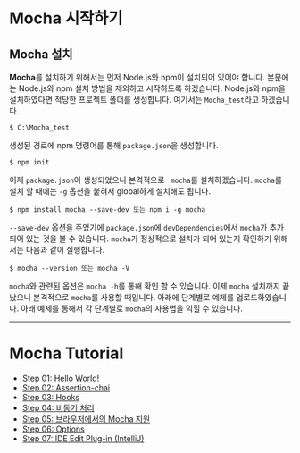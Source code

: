 # Mocha 시작하기

## Mocha 설치
**Mocha**를 설치하기 위해서는 먼저 Node.js와 npm이 설치되어 있어야 합니다. 
본문에는 Node.js와 npm 설치 방법을 제외하고 시작하도록 하겠습니다.
Node.js와 npm을 설치하였다면 적당한 프로젝트 폴더를 생성합니다. 여기서는 `Mocha_test`라고 하겠습니다.

```
$ C:\Mocha_test
```

생성된 경로에 npm 명령어를 통해 `package.json`을 생성합니다.

```
$ npm init
```

이제 `package.json`이 생성되었으니 본격적으로 ` mocha`를 설치하겠습니다. `mocha`를 설치 할 때에는 `-g` 옵션을 붙혀서 global하게 
설치해도 됩니다.

```
$ npm install mocha --save-dev 또는 npm i -g mocha
```
`--save-dev` 옵션을 주었기에 `package.json`에 `devDependencies`에서 `mocha`가 추가되어 있는 것을 볼 수 있습니다.
`mocha`가 정상적으로 설치가 되어 있는지 확인하기 위해서는 다음과 같이 실행합니다.

```
$ mocha --version 또는 mocha -V
```
`mocha`와 관련된 옵션은 `mocha -h`를 통해 확인 할 수 있습니다. 이제 `mocha` 설치까지 끝났으니 본격적으로 `mocha`를 사용할 때입니다.
아래에 단계별로 예제를 업로드하였습니다. 아래 예제를 통해서 각 단계별로 `mocha`의 사용법을 익힐 수 있습니다.


- - -
# Mocha Tutorial

* [Step 01: Hello World!](https://github.com/kdydesign/Mocha-Tutorial/tree/master/step01-Hello%20World!)
* [Step 02: Assertion-chai](https://github.com/kdydesign/Mocha-Tutorial/tree/master/step02-chai)
* [Step 03: Hooks](https://github.com/kdydesign/Mocha-Tutorial/tree/master/step03-Hooks)
* [Step 04: 비동기 처리](https://github.com/kdydesign/Mocha-Tutorial/tree/master/step02-chai)
* [Step 05: 브라우저에서의 Mocha 지원](https://github.com/kdydesign/Mocha-Tutorial/tree/master/step02-chai)
* [Step 06: Options](https://github.com/kdydesign/Mocha-Tutorial/tree/master/step02-chai)
* [Step 07: IDE Edit Plug-in (IntelliJ)](https://github.com/kdydesign/Mocha-Tutorial/tree/master/step02-chai)
